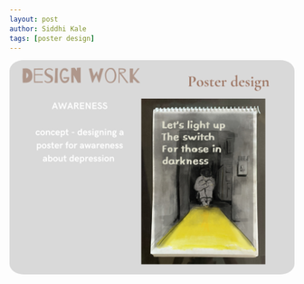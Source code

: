 ```yaml
---
layout: post
author: Siddhi Kale
tags: [poster design]
---
```


<img src="/assets/images/portfolio/10.png" style="border-radius: 5%">
